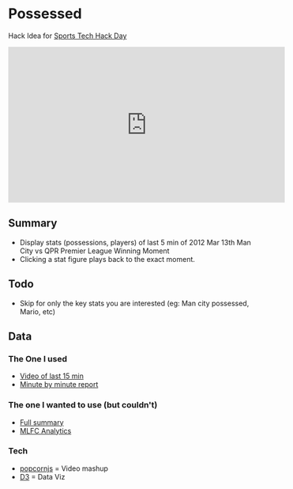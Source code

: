 # Possessed

Hack Idea for [Sports Tech Hack Day](https://www.hackerleague.org/hackathons/sportstech-hack-day)

<iframe width="560" height="315" src="http://www.youtube.com/embed/L160YCp1v6I" frameborder="0" allowfullscreen></iframe>

## Summary

- Display stats (possessions, players) of last 5 min of 2012 Mar 13th Man City vs QPR Premier League Winning Moment
- Clicking a stat figure plays back to the exact moment.

## Todo

- Skip for only the key stats you are interested (eg: Man city possessed, Mario, etc)

## Data

### The One I used

- [Video of last 15 min](http://youtu.be/L160YCp1v6I)
- [Minute by minute report](http://www.guardian.co.uk/football/2012/may/13/manchester-city-qpr-live-premier-league)

### The one I wanted to use (but couldn't)

- [Full summary](http://www.guardian.co.uk/football/2012/may/13/manchester-city-qpr-premier-league)
- [MLFC Analytics](http://www.mcfc.co.uk/The-Club/MCFC-Analytics/What-is-MCFC-Analytics)

### Tech

- [popcornjs](http://popcornjs.org/) = Video mashup
- [D3](d3js.org) = Data Viz

